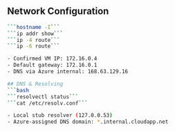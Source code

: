 ## Network Configuration
```bash
```hostname -I```
```ip addr show```
```ip -4 route```
```ip -6 route```

- Confirmed VM IP: 172.16.0.4
- Default gateway: 172.16.0.1
- DNS via Azure internal: 168.63.129.16

## DNS & Resolving
```bash
```resolvectl status```
```cat /etc/resolv.conf```

- Local stub resolver (127.0.0.53)
- Azure-assigned DNS domain: *.internal.cloudapp.net


